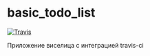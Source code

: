 # basic_todo_list
[![Travis][build-badge]][build]


[build-badge]: https://img.shields.io/travis/avramenkomy/module_E1_HW/master.png?style=flat-square
[build]: https://travis-ci.org/avramenkomy/module_E1_HW

Приложение виселица с интеграцией travis-ci